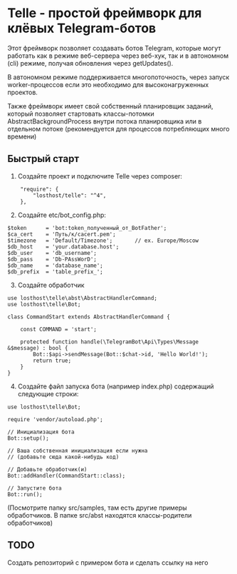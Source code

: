 # Telle - простой фреймворк для клёвых Telegram-ботов

Этот фреймворк позволяет создавать ботов Telegram, которые могут работать как в 
режиме веб-сервера через веб-хук, так и в автономном (cli) режиме, получая 
обновления через getUpdates().

В автономном режиме поддерживается многопоточность, через запуск 
worker-процессов если это необходимо для высоконагруженных проектов.

Также фреймворк имеет свой собственный планировщик заданий, который позволяет 
стартовать классы-потомки AbstractBackgroundProcess внутри потока планировщика 
или в отдельном потоке (рекомендуется для процессов потребляющих много времени)

## Быстрый старт

1. Создайте проект и подключите Telle через composer: 
```
    "require": {
        "losthost/telle": "^4",
    },
```

2. Создайте etc/bot_config.php:
```
$token      = 'bot:token_полученный_от_BotFather';
$ca_cert    = 'Путь/к/cacert.pem';
$timezone   = 'Default/Timezone';       // ex. Europe/Moscow
$db_host    = 'your.database.host';
$db_user    = 'db_username';
$db_pass    = 'Db-PAssWorD';
$db_name    = 'database_name';
$db_prefix  = 'table_prefix_';
```

3. Создайте обработчик
```
use losthost\telle\abst\AbstractHandlerCommand;
use losthost\telle\Bot;

class CommandStart extends AbstractHandlerCommand {

    const COMMAND = 'start';

    protected function handle(\TelegramBot\Api\Types\Message &$message) : bool {
        Bot::$api->sendMessage(Bot::$chat->id, 'Hello World!');
        return true;
    }
}
```

4. Создайте файл запуска бота (например index.php) содержащий следующие строки:
```
use losthost\telle\Bot;

require 'vendor/autoload.php';

// Инициализация бота
Bot::setup();

// Ваша собственная инициализация если нужна
// (добавьте сюда какой-нибудь код)

// Добавьте обработчик(и)
Bot::addHandler(CommandStart::class);

// Запустите бота
Bot::run();
```

(Посмотрите папку src/samples, там есть другие примеры обработчиков. 
В папке src/abst находятся классы-родители обработчиков)

## TODO
Создать репозиторий с примером бота и сделать ссылку на него
